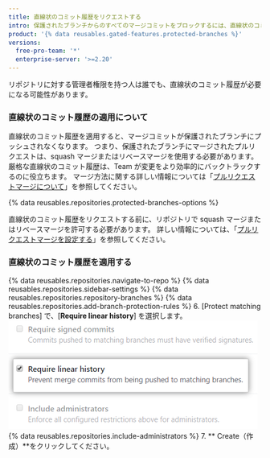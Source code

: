 ```yaml
---
title: 直線状のコミット履歴をリクエストする
intro: 保護されたブランチからのすべてのマージコミットをブロックするには、直線状のコミット履歴をリクエストできます。
product: '{% data reusables.gated-features.protected-branches %}'
versions:
  free-pro-team: '*'
  enterprise-server: '>=2.20'
---
```


リポジトリに対する管理者権限を持つ人は誰でも、直線状のコミット履歴が必要になる可能性があります。

### 直線状のコミット履歴の適用について

直線状のコミット履歴を適用すると、マージコミットが保護されたブランチにプッシュされなくなります。 つまり、保護されたブランチにマージされたプルリクエストは、squash マージまたはリベースマージを使用する必要があります。 厳格な直線状のコミット履歴は、Team が変更をより効率的にバックトラックするのに役立ちます。 マージ方法に関する詳しい情報については「[プルリクエストマージについて](/github/collaborating-with-issues-and-pull-requests/about-pull-request-merges)」を参照してください。

{% data reusables.repositories.protected-branches-options %}

直線状のコミット履歴をリクエストする前に、リポジトリで squash マージまたはリベースマージを許可する必要があります。 詳しい情報については、「[プルリクエストマージを設定する](/github/administering-a-repository/configuring-pull-request-merges)」を参照してください。


### 直線状のコミット履歴を適用する

{% data reusables.repositories.navigate-to-repo %}
{% data reusables.repositories.sidebar-settings %}
{% data reusables.repositories.repository-branches %}
{% data reusables.repositories.add-branch-protection-rules %}
6. [Protect matching branches] で、[**Require linear history**] を選択します。 ![必須の直線状の履歴オプション](/assets/images/help/repository/required-linear-history.png)
{% data reusables.repositories.include-administrators %}
7. ** Create（作成）**をクリックしてください。
